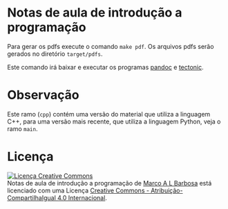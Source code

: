 # Notas de aula de introdução a programação

Para gerar os pdfs execute o comando `make pdf`. Os arquivos pdfs serão gerados no diretório `target/pdfs`.

Este comando irá baixar e executar os programas [pandoc](https://pandoc.org/)
e [tectonic](http://tectonic-typesetting.github.io/).


# Observação

Este ramo (`cpp`) contém uma versão do material que utiliza a linguagem C++, para uma versão mais recente, que utiliza a linguagem Python, veja o ramo `main`.


# Licença

<a rel="license" href="http://creativecommons.org/licenses/by-sa/4.0/">
  <img alt="Licença Creative Commons" style="border-width:0" src="http://i.creativecommons.org/l/by-sa/4.0/88x31.png" />
</a>
<br />
<span xmlns:dct="http://purl.org/dc/terms/" href="http://purl.org/dc/dcmitype/Text" property="dct:title" rel="dct:type">
Notas de aula de introdução a programação</span> de
<a xmlns:cc="http://creativecommons.org/ns#" href="http://malbarbo.pro.br" property="cc:attributionName" rel="cc:attributionURL">
Marco A L Barbosa</a>
está licenciado com uma Licença
<a rel="license" href="http://creativecommons.org/licenses/by-sa/4.0/">
Creative Commons - Atribuição-CompartilhaIgual 4.0 Internacional</a>.

<!-- % vim: set spell spelllang=pt_br: -->
